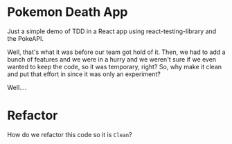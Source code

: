 # Pokemon Death App

Just a simple demo of TDD in a React app using react-testing-library and the PokeAPI.

Well, that's what it was before our team got hold of it. Then, we had to add a bunch of
features and we were in a hurry and we weren't sure if we even wanted to keep the code,
so it was temporary, right? So, why make it clean and put that effort in since it was
only an experiment?

Well....

# Refactor

How do we refactor this code so it is `Clean`?
